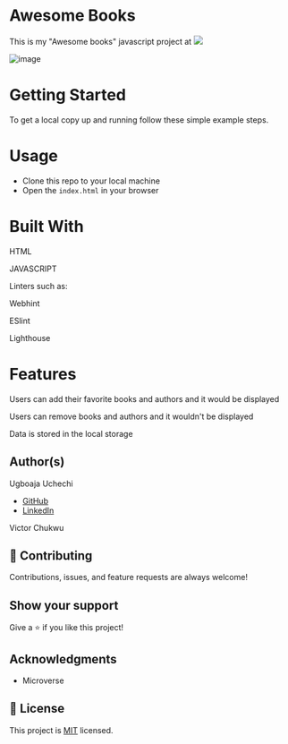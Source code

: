 # Awesome Books

This is my "Awesome books" javascript project at ![](https://img.shields.io/badge/Microverse-blueviolet)

![image](https://user-images.githubusercontent.com/74814780/134149032-2f6ac0b9-9ee3-4527-a952-ab8141b2b73f.png)

# Getting Started

To get a local copy up and running follow these simple example steps.

# Usage

- Clone this repo to your local machine
- Open the `index.html` in your browser

# Built With

HTML

JAVASCRIPT

Linters such as:

Webhint

ESlint

Lighthouse

# Features

Users can add their favorite books and authors and it would be displayed

Users can remove books and authors and it wouldn't be displayed

Data is stored in the local storage

## Author(s)

Ugboaja Uchechi
- [GitHub](https://github.com/Ugboaja-Uchechi)
- [LinkedIn](https://www.linkedin.com/in/stephanie-ugboaja-930a2a216/)

Victor Chukwu

## 🤝 Contributing

Contributions, issues, and feature requests are always welcome!

## Show your support

Give a ⭐️ if you like this project!

## Acknowledgments

- Microverse

## 📝 License

This project is [MIT](./MIT.md) licensed.
